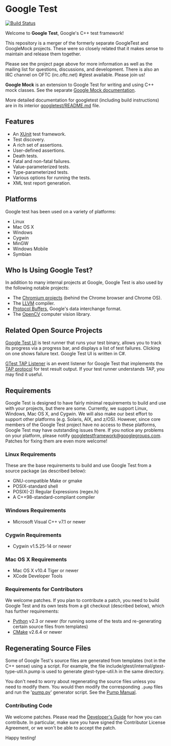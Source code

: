 
# Google Test #

[![Build Status](https://travis-ci.org/google/googletest.svg?branch=master)](https://travis-ci.org/google/googletest)

Welcome to **Google Test**, Google's C++ test framework!

This repository is a merger of the formerly separate GoogleTest and
GoogleMock projects. These were so closely related that it makes sense to
maintain and release them together.

Please see the project page above for more information as well as the
mailing list for questions, discussions, and development.  There is
also an IRC channel on OFTC (irc.oftc.net) #gtest available.  Please
join us!

**Google Mock** is an extension to Google Test for writing and using C++ mock
classes.  See the separate [Google Mock documentation](googlemock/README.md).

More detailed documentation for googletest (including build instructions) are
in its interior [googletest/README.md](googletest/README.md) file.

## Features ##

  * An [XUnit](https://en.wikipedia.org/wiki/XUnit) test framework.
  * Test discovery.
  * A rich set of assertions.
  * User-defined assertions.
  * Death tests.
  * Fatal and non-fatal failures.
  * Value-parameterized tests.
  * Type-parameterized tests.
  * Various options for running the tests.
  * XML test report generation.

## Platforms ##

Google test has been used on a variety of platforms:

  * Linux
  * Mac OS X
  * Windows
  * Cygwin
  * MinGW
  * Windows Mobile
  * Symbian

## Who Is Using Google Test? ##

In addition to many internal projects at Google, Google Test is also used by
the following notable projects:

  * The [Chromium projects](http://www.chromium.org/) (behind the Chrome
    browser and Chrome OS).
  * The [LLVM](http://llvm.org/) compiler.
  * [Protocol Buffers](http://code.google.com/p/protobuf/), Google's data
    interchange format.
  * The [OpenCV](http://opencv.org/) computer vision library.

## Related Open Source Projects ##

[Google Test UI](https://github.com/ospector/gtest-gbar) is test runner that runs
your test binary, allows you to track its progress via a progress bar, and
displays a list of test failures. Clicking on one shows failure text. Google
Test UI is written in C#.

[GTest TAP Listener](https://github.com/kinow/gtest-tap-listener) is an event
listener for Google Test that implements the
[TAP protocol](http://en.wikipedia.org/wiki/Test_Anything_Protocol) for test
result output. If your test runner understands TAP, you may find it useful.

## Requirements ##

Google Test is designed to have fairly minimal requirements to build
and use with your projects, but there are some.  Currently, we support
Linux, Windows, Mac OS X, and Cygwin.  We will also make our best
effort to support other platforms (e.g. Solaris, AIX, and z/OS).
However, since core members of the Google Test project have no access
to these platforms, Google Test may have outstanding issues there.  If
you notice any problems on your platform, please notify
<googletestframework@googlegroups.com>. Patches for fixing them are
even more welcome!

### Linux Requirements ###

These are the base requirements to build and use Google Test from a source
package (as described below):

  * GNU-compatible Make or gmake
  * POSIX-standard shell
  * POSIX(-2) Regular Expressions (regex.h)
  * A C++98-standard-compliant compiler

### Windows Requirements ###

  * Microsoft Visual C++ v7.1 or newer

### Cygwin Requirements ###

  * Cygwin v1.5.25-14 or newer

### Mac OS X Requirements ###

  * Mac OS X v10.4 Tiger or newer
  * XCode Developer Tools

### Requirements for Contributors ###

We welcome patches.  If you plan to contribute a patch, you need to
build Google Test and its own tests from a git checkout (described
below), which has further requirements:

  * [Python](http://python.org/) v2.3 or newer (for running some of
    the tests and re-generating certain source files from templates)
  * [CMake](http://www.cmake.org/) v2.6.4 or newer

## Regenerating Source Files ##

Some of Google Test's source files are generated from templates (not
in the C++ sense) using a script.
For example, the
file include/gtest/internal/gtest-type-util.h.pump is used to generate
gtest-type-util.h in the same directory.

You don't need to worry about regenerating the source files
unless you need to modify them.  You would then modify the
corresponding `.pump` files and run the '[pump.py](googletest/scripts/pump.py)'
generator script.  See the [Pump Manual](googletest/docs/PumpManual.md).

### Contributing Code ###

We welcome patches.  Please read the
[Developer's Guide](googletest/docs/DevGuide.md)
for how you can contribute. In particular, make sure you have signed
the Contributor License Agreement, or we won't be able to accept the
patch.

Happy testing!
